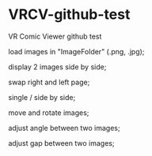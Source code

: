 VRCV-github-test
================
VR Comic Viewer github test


load images in "ImageFolder" (.png, .jpg);

display 2 images side by side;

swap right and left page;

single / side by side;

move and rotate images;

adjust angle between two images;

adjust gap between two images;
